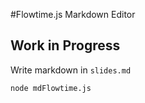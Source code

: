 #Flowtime.js Markdown Editor

## Work in Progress

Write markdown in `slides.md`

`node mdFlowtime.js`